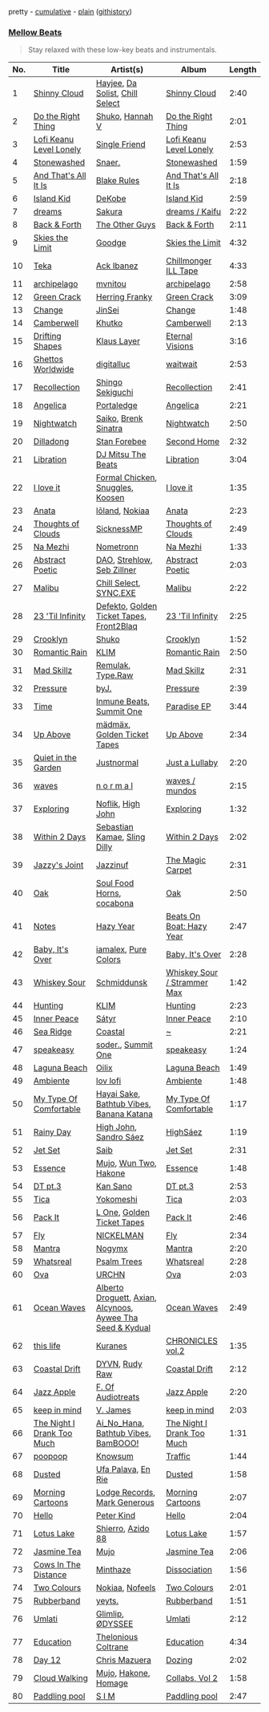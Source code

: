 pretty - [cumulative](https://github.com/mackorone/spotify-playlist-archive/blob/master/playlists/cumulative/Mellow%20Beats.md) - [plain](https://github.com/mackorone/spotify-playlist-archive/blob/master/playlists/plain/37i9dQZF1DX3qCx5yEZkcJ) ([githistory](https://github.githistory.xyz/mackorone/spotify-playlist-archive/blob/master/playlists/plain/37i9dQZF1DX3qCx5yEZkcJ))

### [Mellow Beats](https://open.spotify.com/playlist/37i9dQZF1DX3qCx5yEZkcJ)

> Stay relaxed with these low-key beats and instrumentals.

| No. | Title | Artist(s) | Album | Length |
|---|---|---|---|---|
| 1 | [Shinny Cloud](https://open.spotify.com/track/1QXcdvepUVCQQDse2XH7ZZ) | [Hayjee](https://open.spotify.com/artist/0IHEtl5vYHC7KTNBstRMwt), [Da Solist](https://open.spotify.com/artist/43biVxxyNYggA1g2iYylDW), [Chill Select](https://open.spotify.com/artist/5orR9ec1E60lLb1U76m3ul) | [Shinny Cloud](https://open.spotify.com/album/6ug6OQSvs5t64gR3CsbbTY) | 2:40 |
| 2 | [Do the Right Thing](https://open.spotify.com/track/6jfThgv76n9FRzyZsPcthw) | [Shuko](https://open.spotify.com/artist/1mOiWC7OH9ANUtt3vd0A10), [Hannah V](https://open.spotify.com/artist/0zKzgw5rfDZ2PdgOZo8G8f) | [Do the Right Thing](https://open.spotify.com/album/2q295DcveRPSGXlf3MTiC2) | 2:01 |
| 3 | [Lofi Keanu Level Lonely](https://open.spotify.com/track/2I5Gnq6Cbws0Sw2AFNWrGP) | [Single Friend](https://open.spotify.com/artist/5R18HPWho6b4BMhMlKHETL) | [Lofi Keanu Level Lonely](https://open.spotify.com/album/3gVRNPuo2EiUZiIcPT2IK4) | 2:53 |
| 4 | [Stonewashed](https://open.spotify.com/track/4oNl3gzuiaoccrFeaDukbK) | [Snaer.](https://open.spotify.com/artist/04piGA2IDgIevAiRL90Gt6) | [Stonewashed](https://open.spotify.com/album/2CkpGc9yBbpuMk3WcVyfty) | 1:59 |
| 5 | [And That's All It Is](https://open.spotify.com/track/2GRcj1Gal2k9gzZvMFkBIs) | [Blake Rules](https://open.spotify.com/artist/5cdbXEnJgop6zjIxn4ljZ8) | [And That's All It Is](https://open.spotify.com/album/3Hr8SRUYKC0HfQQjPmzSrl) | 2:18 |
| 6 | [Island Kid](https://open.spotify.com/track/3soaOxt4dnNQ3Y4VUz4CFl) | [DeKobe](https://open.spotify.com/artist/46rKYbcXIUVnfh0Y6phTit) | [Island Kid](https://open.spotify.com/album/5hAGYmGIXQhDSwju0Yx0f0) | 2:59 |
| 7 | [dreams](https://open.spotify.com/track/5psSzu70zEFuIp790nHZ7R) | [Sakura](https://open.spotify.com/artist/2GVCb0xxbe56KahmO90QnD) | [dreams / Kaifu](https://open.spotify.com/album/7maqzOnChfL1tfUPvqqMQT) | 2:22 |
| 8 | [Back & Forth](https://open.spotify.com/track/6LDYOZ1ZEDNwsPbbA3ShnV) | [The Other Guys](https://open.spotify.com/artist/0FRkEQ2lzu4ZSPV1Yv5g8X) | [Back & Forth](https://open.spotify.com/album/2np06G3wE3BOHhVm1WiMRa) | 2:11 |
| 9 | [Skies the Limit](https://open.spotify.com/track/26mpkkyZBtcWJz3LiWCr4K) | [Goodge](https://open.spotify.com/artist/7ChpiDDHfolxNhgmjoPnJB) | [Skies the Limit](https://open.spotify.com/album/5ljrbXsoNN1fUoe8iIh86R) | 4:32 |
| 10 | [Teka](https://open.spotify.com/track/64z6fgsd7813f8cOvzyJnE) | [Ack Ibanez](https://open.spotify.com/artist/3WGu5fuIpbVnL62Db3ZzNK) | [Chillmonger ILL Tape](https://open.spotify.com/album/08qyY6hsa4PpNeYZqMS5GC) | 4:33 |
| 11 | [archipelago](https://open.spotify.com/track/2cJrM72wG5Kj1497cklAUi) | [mvnitou](https://open.spotify.com/artist/1u5Lht40OtsxS78hPb3wr9) | [archipelago](https://open.spotify.com/album/4uV1hspSYL4kVL8bHX85Pj) | 2:58 |
| 12 | [Green Crack](https://open.spotify.com/track/3IQ0iB7Mw1AZpQePAlpLmF) | [Herring Franky](https://open.spotify.com/artist/27jcQeXU6S0eCLVpnNZjy0) | [Green Crack](https://open.spotify.com/album/1sg4aCx1ySwXFPYN2bqhG3) | 3:09 |
| 13 | [Change](https://open.spotify.com/track/7oD6a9yGIHCqtlqIplK4tN) | [JinSei](https://open.spotify.com/artist/3wptMvKU4cdKcFcEp5qpXM) | [Change](https://open.spotify.com/album/7raWI0KFGJ2nVuUbvCkFus) | 1:48 |
| 14 | [Camberwell](https://open.spotify.com/track/0rhsSLzNfB91innrvTBdx3) | [Khutko](https://open.spotify.com/artist/26e6xlrurIqVfo2GzwuSMQ) | [Camberwell](https://open.spotify.com/album/7ALBhgIL3vvB2c5PVUSJ4Y) | 2:13 |
| 15 | [Drifting Shapes](https://open.spotify.com/track/7jTc6XFwuIiByS6kl25Tsd) | [Klaus Layer](https://open.spotify.com/artist/0qU9C0toB3cUdPP8NMZl9x) | [Eternal Visions](https://open.spotify.com/album/2DODM0iknmb88y2hTfwCFa) | 3:16 |
| 16 | [Ghettos Worldwide](https://open.spotify.com/track/1RmlB5FlFYWQkP8BrveswR) | [digitalluc](https://open.spotify.com/artist/4WT5TNNUvgRLjAiWce3K5z) | [waitwait](https://open.spotify.com/album/1yWsCKu5GgKx8RcddQZmgc) | 2:53 |
| 17 | [Recollection](https://open.spotify.com/track/7a55wM8GN7WcT7UXX3zBRK) | [Shingo Sekiguchi](https://open.spotify.com/artist/1ZU8a8LHba4g0YFAL1PbO9) | [Recollection](https://open.spotify.com/album/5hPbTTsCGBDi5XVUUBYqge) | 2:41 |
| 18 | [Angelica](https://open.spotify.com/track/0TBCWsvOXvb2WAHhEjAkrO) | [Portaledge](https://open.spotify.com/artist/703AVVIX6VeNMQbXJu4UVh) | [Angelica](https://open.spotify.com/album/2A2vdhP4S7PNWyjOk9Aw6T) | 2:21 |
| 19 | [Nightwatch](https://open.spotify.com/track/3HGg3I2vq3TEAzazfOYmV5) | [Saiko](https://open.spotify.com/artist/1ux1cA3N0QiscFolXpfbni), [Brenk Sinatra](https://open.spotify.com/artist/2ZoufZYy2FcQQSBZbkO6Bb) | [Nightwatch](https://open.spotify.com/album/1TaUpiGTYAKe8CZZOd5GZd) | 2:50 |
| 20 | [Dilladong](https://open.spotify.com/track/4tRm0nd6gsf39bWeismT5l) | [Stan Forebee](https://open.spotify.com/artist/2cg9jlWp1QRc0Sk6kTp9Ez) | [Second Home](https://open.spotify.com/album/4D9G2IRMo1zfcL6TXK3rdv) | 2:32 |
| 21 | [Libration](https://open.spotify.com/track/58H942tr6mbp7FR5q3kwcB) | [DJ Mitsu The Beats](https://open.spotify.com/artist/4F8O7axjzw3z0xVPRG8JFS) | [Libration](https://open.spotify.com/album/4Eb3vT3dEiwXO1FGvfAJmm) | 3:04 |
| 22 | [I love it](https://open.spotify.com/track/6juVtd4rGuI2QEZq1J6ynW) | [Formal Chicken](https://open.spotify.com/artist/5k3Cw8TfLQt40L5dbqxJKD), [Snuggles](https://open.spotify.com/artist/0hMbS7DvRkVNTnrCMeUUAX), [Koosen](https://open.spotify.com/artist/12nEr6QOfSKkiTXjEp8tBB) | [I love it](https://open.spotify.com/album/056GhecTPMIPkXqFoTehqf) | 1:35 |
| 23 | [Anata](https://open.spotify.com/track/22WHtDA7fX0fPp4teO0xIS) | [lōland](https://open.spotify.com/artist/5AUK3KLrqdHpcsRowJVJIn), [Nokiaa](https://open.spotify.com/artist/0ikgHu560bYMZOOXFQnRLN) | [Anata](https://open.spotify.com/album/26yX7vwW7nskBTm4aYT1Xa) | 2:23 |
| 24 | [Thoughts of Clouds](https://open.spotify.com/track/0HvytyhVaAnNA3rgVPZN1i) | [SicknessMP](https://open.spotify.com/artist/31uUEuPkmv9b61QnayPF9U) | [Thoughts of Clouds](https://open.spotify.com/album/3kVJK2FVXrdDbbibOEeTTu) | 2:49 |
| 25 | [Na Mezhi](https://open.spotify.com/track/2AlxcFQueCwOvtsoHaMXQh) | [Nometronn](https://open.spotify.com/artist/3drJMaIVtJLNisW6LezOnB) | [Na Mezhi](https://open.spotify.com/album/2INAMSGQRwMI6BnpVS1SRr) | 1:33 |
| 26 | [Abstract Poetic](https://open.spotify.com/track/13PN35UZ7ohrf03F9YKa6F) | [DAO](https://open.spotify.com/artist/0vO0wjb2c1Bkyj9zffz2m9), [Strehlow](https://open.spotify.com/artist/1pUWzVmu8ACMnIAu9BsOHm), [Seb Zillner](https://open.spotify.com/artist/7JbVYHCk4gezX4sZTFW50x) | [Abstract Poetic](https://open.spotify.com/album/21RXugs2cyBuKykgyOt5vN) | 2:03 |
| 27 | [Malibu](https://open.spotify.com/track/4NXIuzWmpfa9LzH6I2LMR9) | [Chill Select](https://open.spotify.com/artist/5orR9ec1E60lLb1U76m3ul), [SYNC.EXE](https://open.spotify.com/artist/2SvBRTr0oEXAaTzqw7p4rx) | [Malibu](https://open.spotify.com/album/0JWDRkkv8o6WYYHFCQJcn1) | 2:22 |
| 28 | [23 'Til Infinity](https://open.spotify.com/track/78S4mnm98YkJnSmCaLiCQv) | [Defekto](https://open.spotify.com/artist/6Rm11FWARVtpnVR52qvpSL), [Golden Ticket Tapes](https://open.spotify.com/artist/1XHE2jFO11NVGUBv25uDVZ), [Front2Blaq](https://open.spotify.com/artist/7zFPA1MaGGYCQjwzB4J9bz) | [23 'Til Infinity](https://open.spotify.com/album/2Qef5J2Inj4Pp5V637HB3O) | 2:25 |
| 29 | [Crooklyn](https://open.spotify.com/track/0kfpJ6L0Ipw5crz3AaMt5C) | [Shuko](https://open.spotify.com/artist/1mOiWC7OH9ANUtt3vd0A10) | [Crooklyn](https://open.spotify.com/album/0cPoqkLyH0M6HZmQf5wYzR) | 1:52 |
| 30 | [Romantic Rain](https://open.spotify.com/track/0ONPyowm9YQFY7mtx45GaD) | [KLIM](https://open.spotify.com/artist/2mI6A1by7u32RZH8Kf61Kw) | [Romantic Rain](https://open.spotify.com/album/1tQiRd5m1st2e60sbyvbcS) | 2:50 |
| 31 | [Mad Skillz](https://open.spotify.com/track/6TjxqtYXNC0TIhq03rDJ9n) | [Remulak](https://open.spotify.com/artist/5epeii4aAE7NXFsBkqoJxB), [Type.Raw](https://open.spotify.com/artist/5esWbbDTsZQ6mM3OHd4fSg) | [Mad Skillz](https://open.spotify.com/album/73XpuHdsSUhYWIfmqugGVj) | 2:31 |
| 32 | [Pressure](https://open.spotify.com/track/4FFmAYhmgETV87UMVBgVcT) | [byJ.](https://open.spotify.com/artist/0tA6AExzlXn8NLMfKNxdws) | [Pressure](https://open.spotify.com/album/15BHb7ob8dJP8pR4MlLbb7) | 2:39 |
| 33 | [Time](https://open.spotify.com/track/0wEANUkFdVqV9CkO8vZyjL) | [Inmune Beats](https://open.spotify.com/artist/2QDJbuxkHXoDuwYcC1CBQz), [Summit One](https://open.spotify.com/artist/4LjrwGL6ImaewVOcW6kJ42) | [Paradise EP](https://open.spotify.com/album/2zQxEMyfW9qxqGaykkYeSP) | 3:44 |
| 34 | [Up Above](https://open.spotify.com/track/3BqFQOk4Q6v3jyPb9QHMnI) | [mädmäx](https://open.spotify.com/artist/6e1SIZMnXuUFsXt7xMbkg0), [Golden Ticket Tapes](https://open.spotify.com/artist/1XHE2jFO11NVGUBv25uDVZ) | [Up Above](https://open.spotify.com/album/5ZX23RGeCe2Flmss5Or3wG) | 2:34 |
| 35 | [Quiet in the Garden](https://open.spotify.com/track/0VDIK5NEwSkD6A4Dj7FRo8) | [Justnormal](https://open.spotify.com/artist/2YCz7aHoRoAZ435UDLOKOs) | [Just a Lullaby](https://open.spotify.com/album/7xmauQdCVxrTlyYu4i6qMd) | 2:20 |
| 36 | [waves](https://open.spotify.com/track/6q2NEUEnYegM5CWzcARRiY) | [n o r m a l](https://open.spotify.com/artist/299YwUx9tIS10VkkAujnMt) | [waves / mundos](https://open.spotify.com/album/48v9odT1JNZA20GVEVzW2k) | 2:15 |
| 37 | [Exploring](https://open.spotify.com/track/3AodEX1n2u71gNkSOrUksB) | [Noflik](https://open.spotify.com/artist/4adNSdgdmFQ1vVIebJxwVt), [High John](https://open.spotify.com/artist/6pxhj7jWxb2vzhFNyUpV80) | [Exploring](https://open.spotify.com/album/25v9SOmcBQvQlvQ3dOrKYZ) | 1:32 |
| 38 | [Within 2 Days](https://open.spotify.com/track/7ecgSXG1hWOAbanFbWFGj2) | [Sebastian Kamae](https://open.spotify.com/artist/7GsvnIE0bUBu6WZXO3ryJe), [Sling Dilly](https://open.spotify.com/artist/6dY8i34qqvAmPgYeOzHTO9) | [Within 2 Days](https://open.spotify.com/album/3EETnuqXGJCgR7BA1LRYwc) | 2:02 |
| 39 | [Jazzy's Joint](https://open.spotify.com/track/3MonuiYoIeN3cYQ5WRuf5V) | [Jazzinuf](https://open.spotify.com/artist/6rJ1GwtHin2BJbKLuNn9pi) | [The Magic Carpet](https://open.spotify.com/album/3Czkz1H45XddNudhtf514n) | 2:31 |
| 40 | [Oak](https://open.spotify.com/track/4QrLXFESrpnpf6TXJsM1rX) | [Soul Food Horns](https://open.spotify.com/artist/42gnrsSSKKNNmfAJ0o3oyN), [cocabona](https://open.spotify.com/artist/5V8HGb7Pt982HEbpmglIYT) | [Oak](https://open.spotify.com/album/0vdKiuQsAHix0sDjoiwngg) | 2:50 |
| 41 | [Notes](https://open.spotify.com/track/6vUGOgzxH4Pi54xXvXslNV) | [Hazy Year](https://open.spotify.com/artist/1FtS4zSQaKNwJDXcXWX9CD) | [Beats On Boat: Hazy Year](https://open.spotify.com/album/4VjNePQ8xCBre4qFegkm7U) | 2:47 |
| 42 | [Baby, It's Over](https://open.spotify.com/track/2VOpnswDATUVkyLA4FNO2C) | [iamalex](https://open.spotify.com/artist/6M6LWvHKgBle8SUtSpq6SU), [Pure Colors](https://open.spotify.com/artist/6pa33j3GieYhexuZGFA0ql) | [Baby, It's Over](https://open.spotify.com/album/30gtureHZGCuC3g0WoCxyP) | 2:28 |
| 43 | [Whiskey Sour](https://open.spotify.com/track/2VfsGpk0cMWyzM42hqKu5r) | [Schmiddunsk](https://open.spotify.com/artist/0AQS8pEM0Xn19i8l0expPg) | [Whiskey Sour / Strammer Max](https://open.spotify.com/album/5XGfotYYtQVErNef3THqQ8) | 1:42 |
| 44 | [Hunting](https://open.spotify.com/track/365qBzJ0KNAcNC4oT9ryyO) | [KLIM](https://open.spotify.com/artist/2mI6A1by7u32RZH8Kf61Kw) | [Hunting](https://open.spotify.com/album/3f2IMALxrczPuKkFOolkMS) | 2:23 |
| 45 | [Inner Peace](https://open.spotify.com/track/3OUEma9S6MNldD205VCGio) | [Sátyr](https://open.spotify.com/artist/5D6V4Z6oPz4waooiuBaWIf) | [Inner Peace](https://open.spotify.com/album/2tWHInK7nNHoqJgd17NwYp) | 2:10 |
| 46 | [Sea Ridge](https://open.spotify.com/track/6705o4eSuU5Thuwg7PpHOx) | [Coastal](https://open.spotify.com/artist/54Eehq7Ls4ZXE8pdTTPClj) | [~](https://open.spotify.com/album/5lKlKfB4DOqEPLtcJ5RUVH) | 2:21 |
| 47 | [speakeasy](https://open.spotify.com/track/2zydp8cUmry4L6ytMJnSju) | [soder.](https://open.spotify.com/artist/2N2hOy7cgLlfage0jrE1Kb), [Summit One](https://open.spotify.com/artist/4LjrwGL6ImaewVOcW6kJ42) | [speakeasy](https://open.spotify.com/album/1pwu6ZNXnjxMbXaRZOTNpt) | 1:24 |
| 48 | [Laguna Beach](https://open.spotify.com/track/50KNAbOm2LU4B1p1uSLeyH) | [Oilix](https://open.spotify.com/artist/5hXOmfSG0AUYWd2ipat82x) | [Laguna Beach](https://open.spotify.com/album/40tyH7ZihvCmfUysxHoiBx) | 1:49 |
| 49 | [Ambiente](https://open.spotify.com/track/7AcQ9idEjmvLdLgoLVkT1S) | [lov lofi](https://open.spotify.com/artist/15fMojo8Cll6nbSpkxSUJ9) | [Ambiente](https://open.spotify.com/album/3eRMBrUOSffu2JXyTHOUZc) | 1:48 |
| 50 | [My Type Of Comfortable](https://open.spotify.com/track/0rXo6tpkeF3wNIHYMdjRwY) | [Hayai Sake](https://open.spotify.com/artist/3kID2s74JivIv9p0yAVIKa), [Bathtub Vibes](https://open.spotify.com/artist/3wmaHYxOqFRTMr60Qfoi93), [Banana Katana](https://open.spotify.com/artist/3qUAvx09Sip4PpmP3LsEvQ) | [My Type Of Comfortable](https://open.spotify.com/album/5aw9ZE2yBUaIpDjiVgUbUH) | 1:17 |
| 51 | [Rainy Day](https://open.spotify.com/track/5b2pZuGJVlnVBTMGDQVhmJ) | [High John](https://open.spotify.com/artist/6pxhj7jWxb2vzhFNyUpV80), [Sandro Sáez](https://open.spotify.com/artist/71P7tytRaoKRwY1Rx2tvKO) | [HighSáez](https://open.spotify.com/album/1PgPW5Eg8239FOnKPorn2n) | 1:19 |
| 52 | [Jet Set](https://open.spotify.com/track/3QnFMeJXIvaqoSRlni1Bwl) | [Saib](https://open.spotify.com/artist/6N4HlHINMvoTyAL0yhBUCk) | [Jet Set](https://open.spotify.com/album/1SAJSNSz3o3smlfj08jDFK) | 2:31 |
| 53 | [Essence](https://open.spotify.com/track/4pe1gufGGU3fHh5dhRxRLg) | [Mujo](https://open.spotify.com/artist/0vg08N1z9G9LrGLkG1nNDS), [Wun Two](https://open.spotify.com/artist/69cjjIQEN8M6heOBT2SqZE), [Hakone](https://open.spotify.com/artist/7CWzXEtz9IgGotcYUQuixF) | [Essence](https://open.spotify.com/album/0EaU4TfeNfIDcIQbe9ur5X) | 1:48 |
| 54 | [DT pt.3](https://open.spotify.com/track/5mdDR3IiaePEjw9NGXNlGf) | [Kan Sano](https://open.spotify.com/artist/5b3ZFm6P1lpZIASMDnBDs9) | [DT pt.3](https://open.spotify.com/album/03ho40YIpVOKM83Cxoc3sM) | 2:53 |
| 55 | [Tica](https://open.spotify.com/track/0TbP8PMzDHZjf5ocW37yto) | [Yokomeshi](https://open.spotify.com/artist/1oZzw55AZLPWMj2HjddYB8) | [Tica](https://open.spotify.com/album/5jqy8FPbh0CqaprCgCUcMD) | 2:03 |
| 56 | [Pack It](https://open.spotify.com/track/7CXFNdBUWiAFWYNSS1JWQR) | [L One](https://open.spotify.com/artist/7tEjTeqNJNgTEprTguQGTK), [Golden Ticket Tapes](https://open.spotify.com/artist/1XHE2jFO11NVGUBv25uDVZ) | [Pack It](https://open.spotify.com/album/0GiC9zDBsYwype56k8CSC3) | 2:46 |
| 57 | [Fly](https://open.spotify.com/track/3er5KNqecEwHMz5PPLIT6r) | [NICKELMAN](https://open.spotify.com/artist/36pqgmoQFc12FhcRZitq6I) | [Fly](https://open.spotify.com/album/4W5dc5jMDJGO5SbaZ8oXew) | 2:34 |
| 58 | [Mantra](https://open.spotify.com/track/0YujDBL42417VRfnHi2rdo) | [Nogymx](https://open.spotify.com/artist/0F1wth3t5bL0Vdjuk34yMP) | [Mantra](https://open.spotify.com/album/4NxHtseeKcZCw2EK6rPFTl) | 2:20 |
| 59 | [Whatsreal](https://open.spotify.com/track/61lsEaRkz1gXrfEoQ5yUzt) | [Psalm Trees](https://open.spotify.com/artist/5pmXkV6A8yQdoa64xzvZ0S) | [Whatsreal](https://open.spotify.com/album/0orlhyvabLSgFZMzDAoy0T) | 2:28 |
| 60 | [Ova](https://open.spotify.com/track/3bHSr5nxcXLoUr6LyRYTuT) | [URCHN](https://open.spotify.com/artist/6TsSBSisvQYCupsHmXe1iK) | [Ova](https://open.spotify.com/album/0W7PGvXL4DYYOuyctcrFwN) | 2:03 |
| 61 | [Ocean Waves](https://open.spotify.com/track/03qYV8hat9j4ttaPN2HKfh) | [Alberto Droguett](https://open.spotify.com/artist/4T90xdfrulR6Kr4dm4XnrC), [Axian](https://open.spotify.com/artist/3sdeNhCYLAMuRVsJPMNYO6), [Alcynoos](https://open.spotify.com/artist/2rUcJCZNHIVPJ5iZUbnUkY), [Aywee Tha Seed & Kydual](https://open.spotify.com/artist/4E7QYvNiTmh0VcrmKsQ3RH) | [Ocean Waves](https://open.spotify.com/album/3zpNlJKA8tRRvUzE4mpuMP) | 2:49 |
| 62 | [this life](https://open.spotify.com/track/3VAhcUf8nWbHn1ystlrvhI) | [Kuranes](https://open.spotify.com/artist/3BU4UGbnzKAtkq79Y1MW0e) | [CHRONICLES vol.2](https://open.spotify.com/album/13pH777Tb7RjIcnFQfYmoz) | 1:35 |
| 63 | [Coastal Drift](https://open.spotify.com/track/2VBmbnFWjxMsjHA4QTeU6o) | [DYVN](https://open.spotify.com/artist/0txJ9PYLXPk2Ojegw5Ty9X), [Rudy Raw](https://open.spotify.com/artist/4ZITuhWAaVoUTge2JwIton) | [Coastal Drift](https://open.spotify.com/album/4VCAfD5ZkAdRplyNULBJKd) | 2:12 |
| 64 | [Jazz Apple](https://open.spotify.com/track/1X4FlTe5ECNONBfbUWcpXf) | [F. Of Audiotreats](https://open.spotify.com/artist/5Xzs0dh0Edme7rKAurunCL) | [Jazz Apple](https://open.spotify.com/album/3HS9hq92Zdyuh6i52kmn0w) | 2:20 |
| 65 | [keep in mind](https://open.spotify.com/track/2dsS4ryKRRykuRQZEMcZSu) | [V. James](https://open.spotify.com/artist/7Kl0EH83Xb2SJbgxs6eDTq) | [keep in mind](https://open.spotify.com/album/2RyHibjNTyEZgWm04yjWWn) | 2:03 |
| 66 | [The Night I Drank Too Much](https://open.spotify.com/track/0jVidjRxTXgXUAnnsBKK1s) | [Ai_No_Hana](https://open.spotify.com/artist/4heV3hbKWGxsJ0v5Ty8I3Z), [Bathtub Vibes](https://open.spotify.com/artist/3wmaHYxOqFRTMr60Qfoi93), [BamBOOO!](https://open.spotify.com/artist/4W8ztHzpP32Op3SuA2ydpM) | [The Night I Drank Too Much](https://open.spotify.com/album/7JNrsLvONENTUd0pZ4YfIb) | 1:31 |
| 67 | [poopoop](https://open.spotify.com/track/4XCFfPCt4kb3oBd1pQyEHj) | [Knowsum](https://open.spotify.com/artist/5n286gaq2TJok5XfBjSX7q) | [Traffic](https://open.spotify.com/album/7reas5sNVOnudBgBQLgWVq) | 1:44 |
| 68 | [Dusted](https://open.spotify.com/track/3XcmdZcd9I6XT2q0IxW1KI) | [Ufa Palava](https://open.spotify.com/artist/7DsWT0ekMbWSCtT9yBFX3U), [En Rie](https://open.spotify.com/artist/3P18mn1T53JU82867PDYbM) | [Dusted](https://open.spotify.com/album/4P6JH6cCJ0RQidBruu0phX) | 1:58 |
| 69 | [Morning Cartoons](https://open.spotify.com/track/0KjQTnwnwBddIkplN5xsU8) | [Lodge Records](https://open.spotify.com/artist/1zH6nlehuJvatlTMmKok98), [Mark Generous](https://open.spotify.com/artist/679N9KYUiZMRnJYts1xDx7) | [Morning Cartoons](https://open.spotify.com/album/2BBagTuzwUy6XWJpIFzufV) | 2:07 |
| 70 | [Hello](https://open.spotify.com/track/4ZiuK6Y2WGVi0UajR3aIUD) | [Peter Kind](https://open.spotify.com/artist/1xMxQQ71TIGQgzH4NY0ECM) | [Hello](https://open.spotify.com/album/5gxUAHV9Zt1DXK8F2JN67b) | 2:04 |
| 71 | [Lotus Lake](https://open.spotify.com/track/7gMaYxpTpNIhJXjZYAGX9D) | [Shierro](https://open.spotify.com/artist/7EVtRX3E2y1wcAwd2YituJ), [Azido 88](https://open.spotify.com/artist/36Hfqd2C0x7oulFJTAuIt0) | [Lotus Lake](https://open.spotify.com/album/1xpUOi63PRKviztUFM7Jv2) | 1:57 |
| 72 | [Jasmine Tea](https://open.spotify.com/track/4Gr7YJGPPGIe5tfdu5hyzf) | [Mujo](https://open.spotify.com/artist/0vg08N1z9G9LrGLkG1nNDS) | [Jasmine Tea](https://open.spotify.com/album/0AnnxGRdg76g5N4GehMSLq) | 2:06 |
| 73 | [Cows In The Distance](https://open.spotify.com/track/5UD0l9bmyi6cILD4nxIcYV) | [Minthaze](https://open.spotify.com/artist/0GDuz9Xe0BQHtO6uEOHm1v) | [Dissociation](https://open.spotify.com/album/6QLfHxAS5bmPCNAzfILoEy) | 1:56 |
| 74 | [Two Colours](https://open.spotify.com/track/5p39ZChrnnpFDnhlv5OT7w) | [Nokiaa](https://open.spotify.com/artist/0ikgHu560bYMZOOXFQnRLN), [Nofeels](https://open.spotify.com/artist/3Qn4P4XWpnaL8MfK237Mjl) | [Two Colours](https://open.spotify.com/album/7zl7DRsfq3JYpHvOi2y2lB) | 2:01 |
| 75 | [Rubberband](https://open.spotify.com/track/3gCnoDKLaiHoScvQuUAKeh) | [yeyts.](https://open.spotify.com/artist/4fawpeTlkJtDMXDzJmBYSR) | [Rubberband](https://open.spotify.com/album/3YTUVIwwsncLHLshRd6saT) | 1:51 |
| 76 | [Umlati](https://open.spotify.com/track/5PWV0tcxhQFZjEsN1UBKCf) | [Glimlip](https://open.spotify.com/artist/5wEF5my54dE5vMMmSUz2q3), [ØDYSSEE](https://open.spotify.com/artist/6f2Y46Pw2IYGoURJREJDiA) | [Umlati](https://open.spotify.com/album/4JBsCt61aaOkSIykAb0idJ) | 2:12 |
| 77 | [Education](https://open.spotify.com/track/4SwV9qy9H2ObCS5y3G32Cw) | [Thelonious Coltrane](https://open.spotify.com/artist/6iXZPP5qLB2dtIQ4WuNk9M) | [Education](https://open.spotify.com/album/6kYy5w6Uv33REXcaaxdXk3) | 4:34 |
| 78 | [Day 12](https://open.spotify.com/track/51Dae1jpRALuKCnR9LofRZ) | [Chris Mazuera](https://open.spotify.com/artist/3Sb3oI3Xw7FcgYS262zXPE) | [Dozing](https://open.spotify.com/album/7bXkKZXR1ydKXkIdish6Hx) | 2:02 |
| 79 | [Cloud Walking](https://open.spotify.com/track/1A2KuZ3ojY7MdfZrkecxiY) | [Mujo](https://open.spotify.com/artist/0vg08N1z9G9LrGLkG1nNDS), [Hakone](https://open.spotify.com/artist/7CWzXEtz9IgGotcYUQuixF), [Homage](https://open.spotify.com/artist/0Nax9ohdb2ezDUpPmT3iMz) | [Collabs, Vol 2](https://open.spotify.com/album/4xN8ZoRTp9aE1mu61uO1oe) | 1:58 |
| 80 | [Paddling pool](https://open.spotify.com/track/5Dj4tUDgACFSEkDzlYlHZ4) | [S I M](https://open.spotify.com/artist/6IUKOT5oMnQ8ZUyJlZFxO2) | [Paddling pool](https://open.spotify.com/album/2NeRkEMmaVKmFDFRRmjIoQ) | 2:47 |